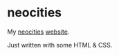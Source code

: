 # neocities

My [neocities](https://neocities.org) [website](https://graefchen.neocities.org).

Just written with some HTML & CSS.
